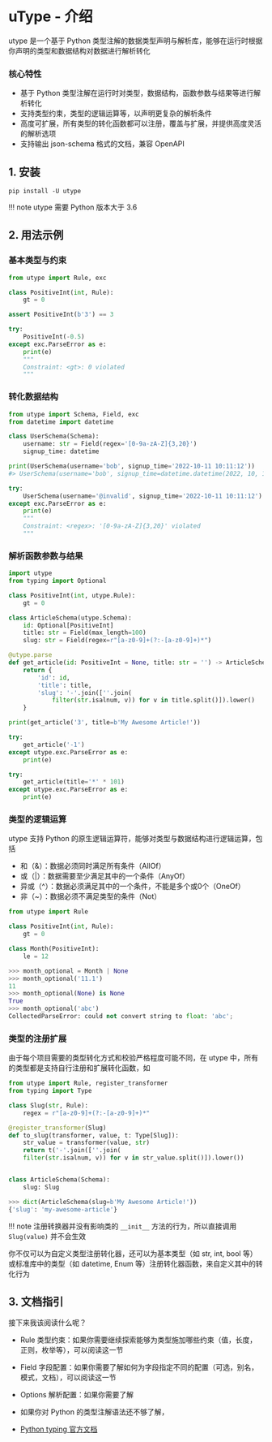 # uType - 介绍

utype 是一个基于 Python 类型注解的数据类型声明与解析库，能够在运行时根据你声明的类型和数据结构对数据进行解析转化

### 核心特性
* 基于 Python 类型注解在运行时对类型，数据结构，函数参数与结果等进行解析转化
* 支持类型约束，类型的逻辑运算等，以声明更复杂的解析条件
* 高度可扩展，所有类型的转化函数都可以注册，覆盖与扩展，并提供高度灵活的解析选项
* 支持输出 json-schema 格式的文档，兼容 OpenAPI 

## 1. 安装
```shell
pip install -U utype
```

!!! note
	utype 需要 Python 版本大于 3.6


## 2. 用法示例

### 基本类型与约束
```Python
from utype import Rule, exc

class PositiveInt(int, Rule):  
    gt = 0

assert PositiveInt(b'3') == 3

try:
	PositiveInt(-0.5)
except exc.ParseError as e:
	print(e)
	"""
	Constraint: <gt>: 0 violated
	"""
``` 


### 转化数据结构

```python
from utype import Schema, Field, exc
from datetime import datetime

class UserSchema(Schema):
	username: str = Field(regex='[0-9a-zA-Z]{3,20}')
	signup_time: datetime

print(UserSchema(username='bob', signup_time='2022-10-11 10:11:12'))
#> UserSchema(username='bob', signup_time=datetime.datetime(2022, 10, 11, 10, 11, 12))

try:
	UserSchema(username='@invalid', signup_time='2022-10-11 10:11:12')
except exc.ParseError as e:
	print(e)
	"""
	Constraint: <regex>: '[0-9a-zA-Z]{3,20}' violated
	"""
```

### 解析函数参数与结果

```python
import utype
from typing import Optional

class PositiveInt(int, utype.Rule):  
    gt = 0

class ArticleSchema(utype.Schema):
	id: Optional[PositiveInt]
	title: str = Field(max_length=100)
	slug: str = Field(regex=r"[a-z0-9]+(?:-[a-z0-9]+)*")

@utype.parse
def get_article(id: PositiveInt = None, title: str = '') -> ArticleSchema:
	return {
		'id': id,
		'title': title,
		'slug': '-'.join([''.join(
			filter(str.isalnum, v)) for v in title.split()]).lower()
	}

print(get_article('3', title=b'My Awesome Article!'))

try:
	get_article('-1')
except utype.exc.ParseError as e:
	print(e)

try:
	get_article(title='*' * 101)
except utype.exc.ParseError as e:
	print(e)
```


### 类型的逻辑运算
utype 支持 Python 的原生逻辑运算符，能够对类型与数据结构进行逻辑运算，包括

- 和（&）：数据必须同时满足所有条件（AllOf）
- 或（|）：数据需要至少满足其中的一个条件（AnyOf）
- 异或（^）：数据必须满足其中的一个条件，不能是多个或0个（OneOf）
- 非（~）：数据必须不满足类型的条件（Not）

```python
from utype import Rule

class PositiveInt(int, Rule):  
    gt = 0

class Month(PositiveInt):  
    le = 12

>>> month_optional = Month | None
>>> month_optional('11.1')
11
>>> month_optional(None) is None
True
>>> month_optional('abc')
CollectedParseError: could not convert string to float: 'abc';
```


### 类型的注册扩展

由于每个项目需要的类型转化方式和校验严格程度可能不同，在 utype 中，所有的类型都是支持自行注册和扩展转化函数，如

```python
from utype import Rule, register_transformer
from typing import Type

class Slug(str, Rule):  
    regex = r"[a-z0-9]+(?:-[a-z0-9]+)*"

@register_transformer(Slug)
def to_slug(transformer, value, t: Type[Slug]):
	str_value = transformer(value, str)
	return t('-'.join([''.join(
	filter(str.isalnum, v)) for v in str_value.split()]).lower())


class ArticleSchema(Schema):
	slug: Slug

>>> dict(ArticleSchema(slug=b'My Awesome Article!'))
{'slug': 'my-awesome-article'}
```

!!! note
	注册转换器并没有影响类的 `__init__` 方法的行为，所以直接调用 `Slug(value)` 并不会生效

你不仅可以为自定义类型注册转化器，还可以为基本类型（如 str, int, bool 等）或标准库中的类型（如 datetime, Enum 等）注册转化器函数，来自定义其中的转化行为


## 3. 文档指引

接下来我该阅读什么呢？

* Rule 类型约束：如果你需要继续探索能够为类型施加哪些约束（值，长度，正则，枚举等），可以阅读这一节
* Field 字段配置：如果你需要了解如何为字段指定不同的配置（可选，别名，模式，文档），可以阅读这一节
* Options 解析配置：如果你需要了解


* 如果你对 Python 的类型注解语法还不够了解，

* [Python typing 官方文档](https://docs.python.org/zh-cn/3/library/typing.html)